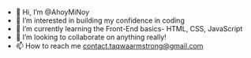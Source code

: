 - 👋 Hi, I’m @AhoyMiNoy
- 👀 I’m interested in building my confidence in coding
- 🌱 I’m currently learning the Front-End basics- HTML, CSS, JavaScript
- 💞️ I’m looking to collaborate on anything really!
- 📫 How to reach me contact.taqwaarmstrong@gmail.com

<!---
AhoyMiNoy/AhoyMiNoy is a ✨ special ✨ repository because its `README.md` (this file) appears on your GitHub profile.
You can click the Preview link to take a look at your changes.
--->

